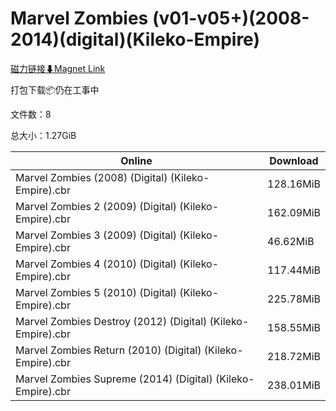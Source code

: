 # Marvel Zombies (v01-v05+)(2008-2014)(digital)(Kileko-Empire)

[磁力链接⬇Magnet Link](magnet:?xt=urn:btih:b6c360c25d7c58a74cbfa3a3ae5adbb43bd32b9f&dn=Marvel%20Zombies%20%28v01-v05%2B%29%282008-2014%29%28digital%29%28Kileko-Empire%29)

打包下载📦仍在工事中

文件数：8

总大小：1.27GiB

Online | Download
--- | ---
Marvel Zombies (2008) (Digital) (Kileko-Empire).cbr | 128.16MiB
Marvel Zombies 2 (2009) (Digital) (Kileko-Empire).cbr | 162.09MiB
Marvel Zombies 3 (2009) (Digital) (Kileko-Empire).cbr | 46.62MiB
Marvel Zombies 4 (2010) (Digital) (Kileko-Empire).cbr | 117.44MiB
Marvel Zombies 5 (2010) (Digital) (Kileko-Empire).cbr | 225.78MiB
Marvel Zombies Destroy (2012) (Digital) (Kileko-Empire).cbr | 158.55MiB
Marvel Zombies Return (2010) (Digital) (Kileko-Empire).cbr | 218.72MiB
Marvel Zombies Supreme (2014) (Digital) (Kileko-Empire).cbr | 238.01MiB